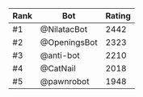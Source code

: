 Rank|Bot|Rating
---|---|---
#1|@NilatacBot|2442
#2|@OpeningsBot|2323
#3|@anti-bot|2210
#4|@CatNail|2018
#5|@pawnrobot|1948

